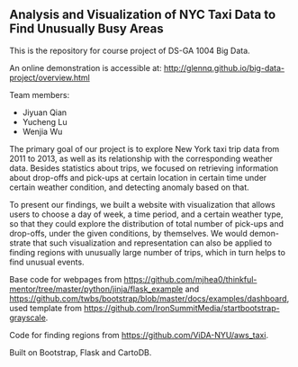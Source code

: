 ## Analysis and Visualization of NYC Taxi Data to Find Unusually Busy Areas ##

This is the repository for course project of DS-GA 1004 Big Data.

An online demonstration is accessible at:  http://glennq.github.io/big-data-project/overview.html

Team members:

- Jiyuan Qian
- Yucheng Lu
- Wenjia Wu

The primary goal of our project is to explore New York taxi trip data
from 2011 to 2013, as well as its relationship with the corresponding
weather data. Besides statistics about trips, we focused on retrieving
information about drop-offs and pick-ups at certain location in
certain time under certain weather condition, and detecting anomaly
based on that.

To present our findings, we built a website with visualization that
allows users to choose a day of week, a time period, and a certain
weather type, so that they could explore the distribution of total
number of pick-ups and drop-offs, under the given conditions, by
themselves. We would demon- strate that such visualization and
representation can also be applied to finding regions with unusually
large number of trips, which in turn helps to find unusual events.

Base code for webpages from
https://github.com/mjhea0/thinkful-mentor/tree/master/python/jinja/flask_example
and
https://github.com/twbs/bootstrap/blob/master/docs/examples/dashboard,
used template from https://github.com/IronSummitMedia/startbootstrap-grayscale.

Code for finding regions from https://github.com/ViDA-NYU/aws_taxi.

Built on Bootstrap, Flask and CartoDB.

